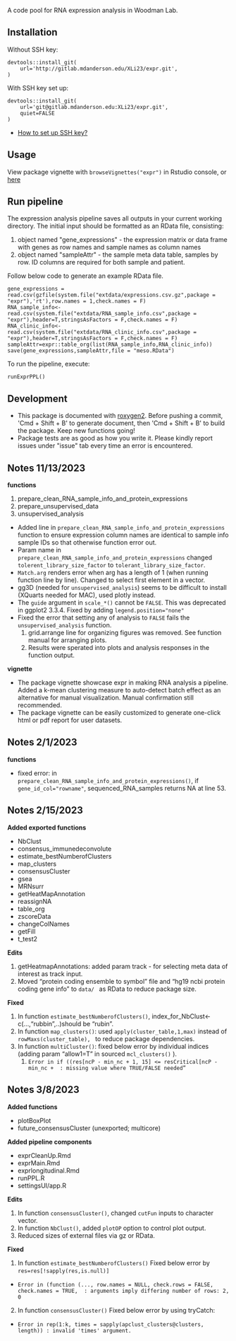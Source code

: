 A code pool for RNA expression analysis in Woodman Lab.

## Installation

Without SSH key: 

    devtools::install_git(
        url='http://gitlab.mdanderson.edu/XLi23/expr.git',
    )

With SSH key set up:

    devtools::install_git(
        url='git@gitlab.mdanderson.edu:XLi23/expr.git',
        quiet=FALSE
    )
 
  - [How to set up SSH key?](https://docs.gitlab.com/ee/user/ssh.html)

## Usage
View package vignette with `browseVignettes("expr")` in Rstudio console, or [here](http://127.0.0.1:10041/library/expr/doc/expr_vignette.html)

## Run pipeline
The expression analysis pipeline saves all outputs in your current working directory.
The initial input should be formatted as an RData file, consisting:

1. object named "gene_expressions" - the expression matrix or data frame with genes as row names and sample names as column names
2. object named "sampleAttr" - the sample meta data table, samples by row. ID columns are required for both sample and patient.

Follow below code to generate an example RData file.
```
gene_expressions = read.csv(gzfile(system.file("extdata/expressions.csv.gz",package = "expr"),'rt'),row.names = 1,check.names = F)
RNA_sample_info<-read.csv(system.file("extdata/RNA_sample_info.csv",package = "expr"),header=T,stringsAsFactors = F,check.names = F)
RNA_clinic_info<-read.csv(system.file("extdata/RNA_clinic_info.csv",package = "expr"),header=T,stringsAsFactors = F,check.names = F)
sampleAttr=expr::table_org(list(RNA_sample_info,RNA_clinic_info))
save(gene_expressions,sampleAttr,file = "meso.RData")
```
To run the pipeline, execute:
```
runExprPPL()
```

## Development
- This package is documented with [roxygen2](https://cran.r-project.org/web/packages/roxygen2/vignettes/roxygen2.html). Before pushing a commit, 'Cmd + Shift + B' to generate document, then 'Cmd + Shift + B' to build the package. Keep new functions going!
- Package tests are as good as how you write it. Please kindly report issues under "issue" tab every time an error is encountered.

## Notes 11/13/2023
**functions**
  1) prepare_clean_RNA_sample_info_and_protein_expressions
  2) prepare_unsupervised_data
  3) unsupervised_analysis

- Added line in `prepare_clean_RNA_sample_info_and_protein_expressions` function to ensure expression column names are identical to sample info sample IDs so that otherwise function error out.
- Param name in `prepare_clean_RNA_sample_info_and_protein_expressions` changed `tolerent_library_size_factor` to `tolerant_library_size_factor`.
- `Match.arg` renders error when arg has a length of 1 (when running function line by line). Changed to select first element in a vector.
- gg3D (needed for `unsupervised_analysis`) seems to be difficult to install (XQuarts needed for MAC), used plotly instead.
- The `guide` argument in `scale_*()` cannot be `FALSE`. This was deprecated in ggplot2 3.3.4. Fixed by adding `legend.position="none"`
- Fixed the error that setting any of analysis to `FALSE` fails the `unsupervised_analysis` function.
  1) grid.arrange line for organizing figures was removed. See function manual for arranging plots.
  2) Results were sperated into plots and analysis responses in the function output.

**vignette**
- The package vignette showcase expr in making RNA analysis a pipeline.  Added a k-mean clustering measure to auto-detect batch effect as an alternative for manual visualization. Manual confirmation still recommended.
- The package vignette can be easily customized to generate one-click html or pdf report for user datasets.

## Notes 2/1/2023
**functions**
- fixed error: in `prepare_clean_RNA_sample_info_and_protein_expressions()`, if `gene_id_col="rowname"`, sequenced_RNA_samples returns NA at line 53.

## Notes 2/15/2023
**Added exported functions**
- NbClust
- consensus_immunedeconvolute
- estimate_bestNumberofClusters
- map_clusters
- consensusCluster
- gsea
- MRNsurr
- getHeatMapAnnotation
- reassignNA
- table_org
- zscoreData
- changeColNames
- getFill
- t_test2

**Edits**
1. getHeatmapAnnotations: added param track - for selecting meta data of interest as track input.
2. Moved “protein coding ensemble to symbol” file and “hg19 ncbi protein coding gene info” to `data/ ` as RData to reduce package size.

**Fixed**
1.  In function `estimate_bestNumberofClusters()`, index_for_NbClust<- c(…,“rubbin”,..)should be “rubin”.
2. In function `map_clusters()`: used `apply(cluster_table,1,max)` instead of `rowMaxs(cluster_table), ` to reduce package dependencies.
3. In function `multiCluster()`: fixed below error by individual indices (adding param “allow1=T” in sourced `mcl_clusters()` ).
    1. `Error in if ((res[ncP - min_nc + 1, 15] <= resCritical[ncP - min_nc +  : missing value where TRUE/FALSE needed” `
    
## Notes 3/8/2023
**Added functions**
- plotBoxPlot
- future_consensusCluster (unexported; multicore)

**Added pipeline components**
- exprCleanUp.Rmd
- exprMain.Rmd
- exprlongitudinal.Rmd
- runPPL.R
- settingsUI/app.R

**Edits**
1. In function `consensusCluster()`, changed `cutFun` inputs to character vector.
2. In function `NbClust()`, added `plotOP` option to control plot output.
3. Reduced sizes of external files via gz or RData.

**Fixed**
1. In function `estimate_bestNumberofClusters()` Fixed below error by `res=res[!sapply(res,is.null)]`
  - `Error in (function (..., row.names = NULL, check.rows = FALSE, check.names = TRUE,  : arguments imply differing number of rows: 2, 0`
2. In function `consensusCluster()` Fixed below error by using tryCatch: 
  - `Error in rep(1:k, times = sapply(apclust_clusters@clusters, length)) : invalid 'times' argument.`
